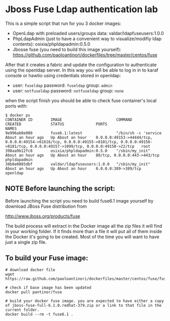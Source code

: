 # Jboss Fuse Ldap authentication lab

This is a simple script that run for you 3 docker images:
- OpenLdap with preloaded users/groups data: valdar/ldapfuseusers:1.0.0
- PhpLdapAdmin (just to have a convenient way to visualize/modifiy ldap contents): osixia/phpldapadmin:0.5.0 
- Jbosse fuse (you need to build this image yourself): https://github.com/paoloantinori/dockerfiles/tree/master/centos/fuse

After that it creates a fabric and update the configuration to authenticate using the openldap server. In this way you will be able to log in in to karaf console or hawtio using credentials stored in openldap:
- user: `fuseldap` password: `fuseldap` group: `admin`
- user: `notfuseldap` password: `notfuseldap` group: `none`

when the script finish you should be able to check fuse container's local ports with:
```
$ docker ps
CONTAINER ID        IMAGE                        COMMAND                CREATED             STATUS              PORTS                                                                                                                                                  NAMES
9e996ab8e080        fuse6.1:latest               "/bin/sh -c 'service   About an hour ago   Up About an hour    0.0.0.0:49153->44444/tcp, 0.0.0.0:49154->61616/tcp, 0.0.0.0:49155->8101/tcp, 0.0.0.0:49156->8181/tcp, 0.0.0.0:49157->1099/tcp, 0.0.0.0:49158->22/tcp   root                
398aa9b12fc8        osixia/phpldapadmin:0.5.0    "/sbin/my_init"        About an hour ago   Up About an hour    80/tcp, 0.0.0.0:443->443/tcp                                                                                                                           phpldapadmin        
38b8e0885dbf        valdar/ldapfuseusers:1.0.0   "/sbin/my_init"        About an hour ago   Up About an hour    0.0.0.0:389->389/tcp                                                                                                                                   openldap 
```
## NOTE Before launching the script:
Before launching the script you need to build fuse6.1 image yourself by download JBoss Fuse distribution from 

http://www.jboss.org/products/fuse

The build process will extract in the Docker image all the zip files it will find in your working folder. If it finds more than a file it will put all of them inside the  Docker it's going to be created. Most of the time you will want to have just a single zip file. 

## To build your Fuse image:
    # download docker file
	wget https://raw.github.com/paoloantinori/dockerfiles/master/centos/fuse/fuse/Dockerfile
    
    # check if base image has been updated
	docker pull pantinor/fuse
	
    # build your docker fuse image. you are expected to have either a copy of jboss-fuse-full-6.1.0.redhat-379.zip or a link to that file in the current folder.
    docker build --rm -t fuse6.1 .





	

